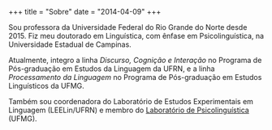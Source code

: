 +++
title = "Sobre"
date = "2014-04-09"
+++


Sou professora da Universidade Federal do Rio Grande do Norte desde 2015. Fiz meu doutorado em Linguística, com ênfase em Psicolinguística, na Universidade Estadual de Campinas.

Atualmente, integro a linha *Discurso, Cognição e Interação* no Programa de Pós-graduação em Estudos da Linguagem da UFRN, e a linha *Processamento da Linguagem* no Programa de Pós-graduação em Estudos Linguísticos da UFMG. 

Também sou coordenadora do Laboratório de Estudos Experimentais em Linguagem (LEELin/UFRN) e membro do [Laboratório de Psicolinguística](http://www.letras.ufmg.br/psicolinguistica/) (UFMG).



